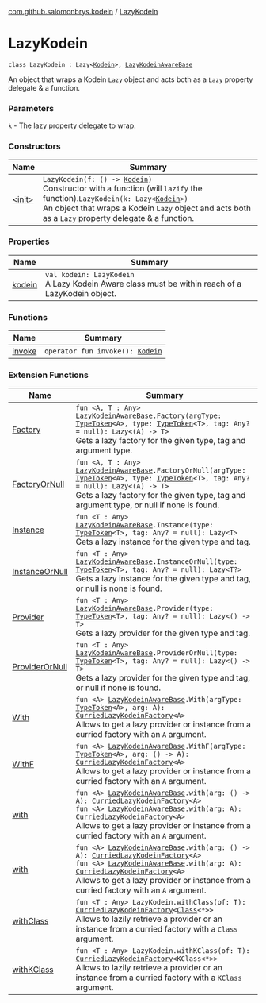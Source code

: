 [com.github.salomonbrys.kodein](../index.md) / [LazyKodein](.)

# LazyKodein

`class LazyKodein : Lazy<`[`Kodein`](../-kodein/index.md)`>, `[`LazyKodeinAwareBase`](../-lazy-kodein-aware-base/index.md)

An object that wraps a Kodein `Lazy` object and acts both as a `Lazy` property delegate &amp; a function.

### Parameters

`k` - The lazy property delegate to wrap.

### Constructors

| Name | Summary |
|---|---|
| [&lt;init&gt;](-init-.md) | `LazyKodein(f: () -> `[`Kodein`](../-kodein/index.md)`)`<br>Constructor with a function (will `lazify` the function).`LazyKodein(k: Lazy<`[`Kodein`](../-kodein/index.md)`>)`<br>An object that wraps a Kodein `Lazy` object and acts both as a `Lazy` property delegate &amp; a function. |

### Properties

| Name | Summary |
|---|---|
| [kodein](kodein.md) | `val kodein: LazyKodein`<br>A Lazy Kodein Aware class must be within reach of a LazyKodein object. |

### Functions

| Name | Summary |
|---|---|
| [invoke](invoke.md) | `operator fun invoke(): `[`Kodein`](../-kodein/index.md) |

### Extension Functions

| Name | Summary |
|---|---|
| [Factory](../-factory.md) | `fun <A, T : Any> `[`LazyKodeinAwareBase`](../-lazy-kodein-aware-base/index.md)`.Factory(argType: `[`TypeToken`](../-type-token/index.md)`<A>, type: `[`TypeToken`](../-type-token/index.md)`<T>, tag: Any? = null): Lazy<(A) -> T>`<br>Gets a lazy factory for the given type, tag and argument type. |
| [FactoryOrNull](../-factory-or-null.md) | `fun <A, T : Any> `[`LazyKodeinAwareBase`](../-lazy-kodein-aware-base/index.md)`.FactoryOrNull(argType: `[`TypeToken`](../-type-token/index.md)`<A>, type: `[`TypeToken`](../-type-token/index.md)`<T>, tag: Any? = null): Lazy<(A) -> T>`<br>Gets a lazy factory for the given type, tag and argument type, or null if none is found. |
| [Instance](../-instance.md) | `fun <T : Any> `[`LazyKodeinAwareBase`](../-lazy-kodein-aware-base/index.md)`.Instance(type: `[`TypeToken`](../-type-token/index.md)`<T>, tag: Any? = null): Lazy<T>`<br>Gets a lazy instance for the given type and tag. |
| [InstanceOrNull](../-instance-or-null.md) | `fun <T : Any> `[`LazyKodeinAwareBase`](../-lazy-kodein-aware-base/index.md)`.InstanceOrNull(type: `[`TypeToken`](../-type-token/index.md)`<T>, tag: Any? = null): Lazy<T?>`<br>Gets a lazy instance for the given type and tag, or null is none is found. |
| [Provider](../-provider.md) | `fun <T : Any> `[`LazyKodeinAwareBase`](../-lazy-kodein-aware-base/index.md)`.Provider(type: `[`TypeToken`](../-type-token/index.md)`<T>, tag: Any? = null): Lazy<() -> T>`<br>Gets a lazy provider for the given type and tag. |
| [ProviderOrNull](../-provider-or-null.md) | `fun <T : Any> `[`LazyKodeinAwareBase`](../-lazy-kodein-aware-base/index.md)`.ProviderOrNull(type: `[`TypeToken`](../-type-token/index.md)`<T>, tag: Any? = null): Lazy<() -> T>`<br>Gets a lazy provider for the given type and tag, or null if none is found. |
| [With](../-with.md) | `fun <A> `[`LazyKodeinAwareBase`](../-lazy-kodein-aware-base/index.md)`.With(argType: `[`TypeToken`](../-type-token/index.md)`<A>, arg: A): `[`CurriedLazyKodeinFactory`](../-curried-lazy-kodein-factory/index.md)`<A>`<br>Allows to get a lazy provider or instance from a curried factory with an `A` argument. |
| [WithF](../-with-f.md) | `fun <A> `[`LazyKodeinAwareBase`](../-lazy-kodein-aware-base/index.md)`.WithF(argType: `[`TypeToken`](../-type-token/index.md)`<A>, arg: () -> A): `[`CurriedLazyKodeinFactory`](../-curried-lazy-kodein-factory/index.md)`<A>`<br>Allows to get a lazy provider or instance from a curried factory with an `A` argument. |
| [with](../with.md) | `fun <A> `[`LazyKodeinAwareBase`](../-lazy-kodein-aware-base/index.md)`.with(arg: () -> A): `[`CurriedLazyKodeinFactory`](../-curried-lazy-kodein-factory/index.md)`<A>`<br>`fun <A> `[`LazyKodeinAwareBase`](../-lazy-kodein-aware-base/index.md)`.with(arg: A): `[`CurriedLazyKodeinFactory`](../-curried-lazy-kodein-factory/index.md)`<A>`<br>Allows to get a lazy provider or instance from a curried factory with an `A` argument. |
| [with](../../com.github.salomonbrys.kodein.erased/with.md) | `fun <A> `[`LazyKodeinAwareBase`](../-lazy-kodein-aware-base/index.md)`.with(arg: () -> A): `[`CurriedLazyKodeinFactory`](../-curried-lazy-kodein-factory/index.md)`<A>`<br>`fun <A> `[`LazyKodeinAwareBase`](../-lazy-kodein-aware-base/index.md)`.with(arg: A): `[`CurriedLazyKodeinFactory`](../-curried-lazy-kodein-factory/index.md)`<A>`<br>Allows to get a lazy provider or instance from a curried factory with an `A` argument. |
| [withClass](../with-class.md) | `fun <T : Any> LazyKodein.withClass(of: T): `[`CurriedLazyKodeinFactory`](../-curried-lazy-kodein-factory/index.md)`<`[`Class`](http://docs.oracle.com/javase/6/docs/api/java/lang/Class.html)`<*>>`<br>Allows to lazily retrieve a provider or an instance from a curried factory with a `Class` argument. |
| [withKClass](../with-k-class.md) | `fun <T : Any> LazyKodein.withKClass(of: T): `[`CurriedLazyKodeinFactory`](../-curried-lazy-kodein-factory/index.md)`<KClass<*>>`<br>Allows to lazily retrieve a provider or an instance from a curried factory with a `KClass` argument. |
